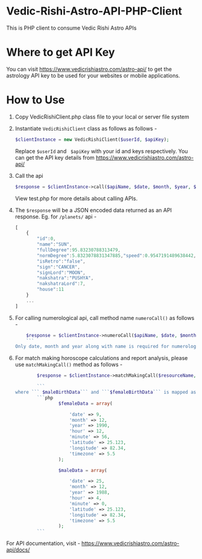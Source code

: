 Vedic-Rishi-Astro-API-PHP-Client
================================

This is PHP client to consume Vedic Rishi Astro APIs

Where to get API Key
====================

You can visit https://www.vedicrishiastro.com/astro-api/ to get the astrology API key to be used for your websites or
mobile applications.

How to Use
==========

1. Copy VedicRishiClient.php class file to your local or server file system
2. Instantiate ```VedicRishiClient``` class as follows as follows -
    ```php
    $clientInstance = new VedicRishiClient($userId, $apiKey);
    ```
    Replace ``` $userId ``` and ``` $apiKey``` with your id and keys respectively.
    You can get the API key details from https://www.vedicrishiastro.com/astro-api/

3. Call the api
    ```php
    $response = $clientInstance->call($apiName, $date, $month, $year, $hour, $min, $lat, $lon, $tzone);

    ```
    View test.php for more details about calling APIs.
    
4. The ``` $response ``` will be a JSON encoded data returned as an API response. Eg. for ``` /planets/ ``` api - 
    ```js
    [
        {
            "id":0,
            "name":"SUN",
            "fullDegree":95.83230788313479,
            "normDegree":5.8323078831347885,"speed":0.9547191489638442,
            "isRetro":"false",
            "sign":"CANCER",
            "signLord":"MOON",
            "nakshatra":"PUSHYA",
            "nakshatraLord":7,
            "house":11
        }
        ...
    ]
    ```
5. For calling numerological api, call method name ``` numeroCall() ``` as follows -
    ```php
        $response = $clientInstance->numeroCall($apiName, $date, $month, $year, $name);
        ```
    Only date, month and year along with name is required for numerological calculations.

6. For match making horoscope calculations and report analysis, please use ```matchMakingCall()``` method as follows -

    ```php
            $response = $clientInstance->matchMakingCall($resourceName, array $maleBirthData, array $femaleBirthData);

            ```
    where ``` $maleBirthData``` and ```$femaleBirthData``` is mapped as follows -
            ```php
                    $femaleData = array(

                        'date' => 9,
                        'month' => 12,
                        'year' => 1990,
                        'hour' => 12,
                        'minute' => 56,
                        'latitude' => 25.123,
                        'longitude' => 82.34,
                        'timezone' => 5.5
                    );

                    $maleData = array(

                        'date' => 25,
                        'month' => 12,
                        'year' => 1988,
                        'hour' => 4,
                        'minute' => 0,
                        'latitude' => 25.123,
                        'longitude' => 82.34,
                        'timezone' => 5.5
                    );
            ```

For API documentation, visit - https://www.vedicrishiastro.com/astro-api/docs/
